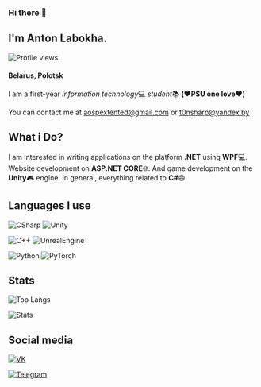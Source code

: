 ### Hi there 👋

## I'm Anton Labokha.
![Profile views](https://gpvc.arturio.dev/TonSharp)
#### Belarus, Polotsk

I am a first-year *information technology*:computer: *student*:books: **(:heart:PSU one love:heart:)**

You can contact me at aospextented@gmail.com or t0nsharp@yandex.by
## What i Do?

I am interested in writing applications on the platform **.NET** using **WPF**:computer:. Website development on **ASP.NET CORE**:globe_with_meridians:. And game development on the **Unity**:video_game: engine. In general, everything related to **C#**:smile:

## Languages I use

![CSharp](https://img.shields.io/badge/-C_Sharp-2b213a?style=for-the-badge&logo=csharp&logoColor=239120)
![Unity](https://img.shields.io/badge/-Unity-2b213a?style=for-the-badge&logo=unity)

![C++](https://img.shields.io/badge/-C++-2b213a?style=for-the-badge&logo=cplusplus&logoColor=00599C)
![UnrealEngine](https://img.shields.io/badge/-Unreal_engine-2b213a?style=for-the-badge&logo=unrealengine)


![Python](https://img.shields.io/badge/-Python-2b213a?style=for-the-badge&logo=python&logoColor=3776AB)
![PyTorch](https://img.shields.io/badge/-PyTorch-2b213a?style=for-the-badge&logo=pytorch&logoColor=EE4C2C)

## Stats

![Top Langs](https://github-readme-stats.vercel.app/api/top-langs/?username=TonSharp&layout=compact&theme=synthwave&show_icons=true)


![Stats](https://github-readme-stats.vercel.app/api?username=TonSharp&theme=synthwave&show_icons=true)

## Social media

[![VK](https://img.shields.io/badge/-VK-2b213a?style=for-the-badge&logo=vk&logoColor=4680C2)](https://m.vk.com/TonSharp)


[![Telegram](https://img.shields.io/badge/-Telegram-2b213a?style=for-the-badge&logo=telegram&logoColor=26A5E4)](https://t.me/Ton_Sharp)

